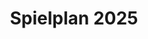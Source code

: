 ---
title: "Spielplan 2025"
year: 2025
layout: "spielplan"
draft: false
# Mehrere starten offen und können offen bleiben  
default_open: [1]
allow_multiple_open: true

concerts:
  - title: "Chaos und Paukenschlag"
    date: "2025-05-10"
    time: "19:00"
    artists: 
      - "Jihyun Cecilia Lee, Sopran"
      - "Alejandro Marco-Buhrmester, Bariton"
      - "Leitung: Michael Forster"
    program:
      - "J. Haydn: Einleitung zur 'Schöpfung', Arien und Duette der Klassik"
      - "J. Haydn: Sinfonie G-Dur Nr. 94 mit dem Paukenschlag"
    ticket_url: "https://www.muenchenticket.de/event/schaeftlarner-konzerte-2025-31548/428281/"
    
  - title: "Sternzeichen: Klarinette!"
    date: "2025-06-28"
    time: "19:00"
    artists:
      - "Harald Harrer, Klarinette"
      - "Andreas Schablas, Bassetthorn"
      - "Leitung: Michael Forster"
    program:
      - "J. Ch. Bach: Sinfonia in g-Moll, op. 6 Nr. 6"
      - "F. Mendelssohn Bartholdy: Zwei Konzertstücke für Klarinette, Bassetthorn und Orchester"
      - "F. Schubert: 3. Sinfonie D-Dur"
    ticket_url: "https://www.muenchenticket.de/event/schaeftlarner-konzerte-2025-31548/428359/"
    
  - title: "Blechsommerklänge"
    date: "2025-07-19"
    time: "19:00"
    artists:
      - "wes10brass, Blech aus dem Westen"
      - "Leitung: Michael Forster"
    program:
      - "Von GAbrieli bis JazZ"
      - "Ein vergnügter Streifzug durch die letzten Jahrhunderte"
    ticket_url: "https://www.muenchenticket.de/event/schaeftlarner-konzerte-2025-31548/428360/"
    
  - title: "HarfenZeitZeichen und Kuckuck"
    date: "2025-09-20"
    time: "19:00"
    artists:
      - "Gaël Gandino, Harfe"
      - "Leitung: Michael Forster"
    program:
      - "O. Respighi: 'Die Vögel'"
      - "K. D. von Dittersdorf: Harfenkonzert A-Dur"
      - "J. Haydn: Sinfonie D-Dur Nr.101, 'Die Uhr'"
    ticket_url: "https://www.muenchenticket.de/event/schaeftlarner-konzerte-2025-31548/428361/"
    
  - title: "Dreierlei vom Herbst: Pärts Trauer, Haydns Cello und Schuberts Drama"
    date: "2025-10-11"
    time: "19:00"
    artists:
      - "Emanuel Graf, Violoncello"
      - "Leitung: Michael Forster"
    program:
      - "A. Pärt: Cantus in Memoriam Benjamin Britten"
      - "J. Haydn: Konzert für Violoncello C-Dur, Hob VIIb:1"
      - "F. Schubert: Sinfonie in c-Moll Nr.4, 'Tragische'"
    ticket_url: "https://www.muenchenticket.de/event/schaeftlarner-konzerte-2025-31548/428362/"
---